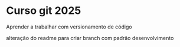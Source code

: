# Curso git 2025

Aprender a trabalhar com versionamento de código

alteração do readme para criar branch com padrão desenvolvimento